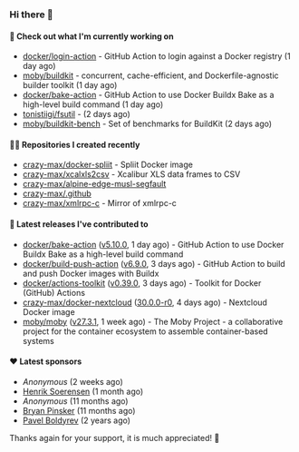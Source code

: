 ### Hi there 👋

#### 👷 Check out what I'm currently working on

- [docker/login-action](https://github.com/docker/login-action) - GitHub Action to login against a Docker registry (1 day ago)
- [moby/buildkit](https://github.com/moby/buildkit) - concurrent, cache-efficient, and Dockerfile-agnostic builder toolkit (1 day ago)
- [docker/bake-action](https://github.com/docker/bake-action) - GitHub Action to use Docker Buildx Bake as a high-level build command (1 day ago)
- [tonistiigi/fsutil](https://github.com/tonistiigi/fsutil) -  (2 days ago)
- [moby/buildkit-bench](https://github.com/moby/buildkit-bench) - Set of benchmarks for BuildKit (2 days ago)

#### 👨‍💻 Repositories I created recently

- [crazy-max/docker-spliit](https://github.com/crazy-max/docker-spliit) - Spliit Docker image
- [crazy-max/xcalxls2csv](https://github.com/crazy-max/xcalxls2csv) - Xcalibur XLS data frames to CSV
- [crazy-max/alpine-edge-musl-segfault](https://github.com/crazy-max/alpine-edge-musl-segfault)
- [crazy-max/.github](https://github.com/crazy-max/.github)
- [crazy-max/xmlrpc-c](https://github.com/crazy-max/xmlrpc-c) - Mirror of xmlrpc-c

#### 🚀 Latest releases I've contributed to

- [docker/bake-action](https://github.com/docker/bake-action) ([v5.10.0](https://github.com/docker/bake-action/releases/tag/v5.10.0), 1 day ago) - GitHub Action to use Docker Buildx Bake as a high-level build command
- [docker/build-push-action](https://github.com/docker/build-push-action) ([v6.9.0](https://github.com/docker/build-push-action/releases/tag/v6.9.0), 3 days ago) - GitHub Action to build and push Docker images with Buildx
- [docker/actions-toolkit](https://github.com/docker/actions-toolkit) ([v0.39.0](https://github.com/docker/actions-toolkit/releases/tag/v0.39.0), 3 days ago) - Toolkit for Docker (GitHub) Actions
- [crazy-max/docker-nextcloud](https://github.com/crazy-max/docker-nextcloud) ([30.0.0-r0](https://github.com/crazy-max/docker-nextcloud/releases/tag/30.0.0-r0), 4 days ago) - Nextcloud Docker image
- [moby/moby](https://github.com/moby/moby) ([v27.3.1](https://github.com/moby/moby/releases/tag/v27.3.1), 1 week ago) - The Moby Project - a collaborative project for the container ecosystem to assemble container-based systems

#### ❤️ Latest sponsors
- _Anonymous_ (2 weeks ago)
- [Henrik Soerensen](https://github.com/hsoerensen) (1 month ago)
- _Anonymous_ (11 months ago)
- [Bryan Pinsker](https://github.com/BryanPinsker) (11 months ago)
- [Pavel Boldyrev](https://github.com/bpg) (2 years ago)

Thanks again for your support, it is much appreciated! 🙏
